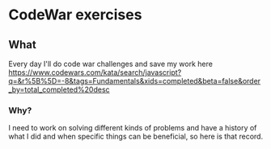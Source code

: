 # CodeWar exercises

## What
Every day I'll do code war challenges and save my work here
https://www.codewars.com/kata/search/javascript?q=&r%5B%5D=-8&tags=Fundamentals&xids=completed&beta=false&order_by=total_completed%20desc

### Why?
I need to work on solving  different kinds of problems and have a history of what I did and when specific things can be beneficial, so here is that record.


